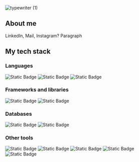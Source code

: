 ![typewriter (1)](https://github.com/user-attachments/assets/bfcc778c-429b-425e-b42c-6db1fef28863)
## About me
LinkedIn, Mail, Instagram?
Paragraph
## My tech stack
### Languages
![Static Badge](https://img.shields.io/badge/Python-%233776AB?style=flat-square&logo=python&logoColor=white)
![Static Badge](https://img.shields.io/badge/C%23-%23512BD4?style=flat-square&logoColor=black)
![Static Badge](https://img.shields.io/badge/JavaScript-%23F7DF1E?style=flat-square&logo=javascript&logoColor=black)
### Frameworks and libraries
![Static Badge](https://img.shields.io/badge/ASP.NET%20Core-%23512BD4?style=flat-square&logo=dotnet&logoColor=white)
![Static Badge](https://img.shields.io/badge/React-%2361DAFB?style=flat-square&logo=react&logoColor=black)
### Databases
![Static Badge](https://img.shields.io/badge/PostgreSQL-%234169E1?style=flat-square&logo=postgresql&logoColor=white)
![Static Badge](https://img.shields.io/badge/SQL%20Server-red?style=flat-square)
### Other tools
![Static Badge](https://img.shields.io/badge/Git-%23F05032?style=flat-square&logo=git&logoColor=white)
![Static Badge](https://img.shields.io/badge/GitHub-%23181717?style=flat-square&logo=github&logoColor=white)
![Static Badge](https://img.shields.io/badge/Azure%20DevOps-008AD7?style=flat-square&logoColor=white)
![Static Badge](https://img.shields.io/badge/Visual%20Studio%20Code-0078d7?style=flat-square)
![Static Badge](https://img.shields.io/badge/Visual%20Studio-5e438f?style=flat-square)



